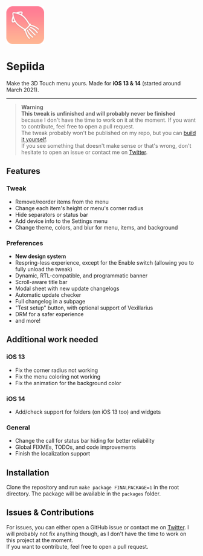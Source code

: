 <img width="100" src="./Preferences/Resources/icon@3x.png" alt="Sepiida icon" />

# Sepiida

Make the 3D Touch menu yours. Made for **iOS 13 & 14** (started around March 2021).

---
> **Warning**  
> **This tweak is unfinished and will probably never be finished** because I don't have the time to work on it at the moment. If you want to contribute, feel free to open a pull request.  
> The tweak probably won't be published on my repo, but you can [build it yourself](#installation).  
> If you see something that doesn't make sense or that's wrong, don't hesitate to open an issue or contact me on [Twitter](https://twitter.com/RedenticDev).

## Features

### Tweak

- Remove/reorder items from the menu
- Change each item's height or menu's corner radius
- Hide separators or status bar
- Add device info to the Settings menu
- Change theme, colors, and blur for menu, items, and background

### Preferences

- **New design system**
- Respring-less experience, except for the Enable switch (allowing you to fully unload the tweak)
- Dynamic, RTL-compatible, and programmatic banner
- Scroll-aware title bar
- Modal sheet with new update changelogs
- Automatic update checker
- Full changelog in a subpage
- "Test setup" button, with optional support of Vexillarius
- DRM for a safer experience
- and more!

## Additional work needed

### iOS 13

- Fix the corner radius not working
- Fix the menu coloring not working
- Fix the animation for the background color

### iOS 14

- Add/check support for folders (on iOS 13 too) and widgets

### General

- Change the call for status bar hiding for better reliability
- Global FIXMEs, TODOs, and code improvements
- Finish the localization support

## Installation

Clone the repository and run `make package FINALPACKAGE=1` in the root directory. The package will be available in the `packages` folder.

## Issues & Contributions

For issues, you can either open a GitHub issue or contact me on [Twitter](https://twitter.com/RedenticDev). I will probably not fix anything though, as I don't have the time to work on this project at the moment.  
If you want to contribute, feel free to open a pull request.
